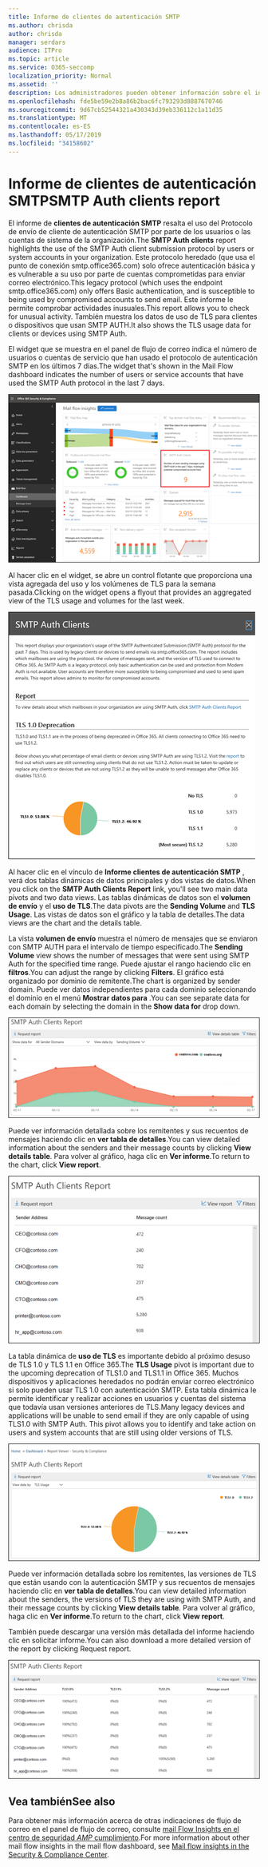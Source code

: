 ```yaml
---
title: Informe de clientes de autenticación SMTP
ms.author: chrisda
author: chrisda
manager: serdars
audience: ITPro
ms.topic: article
ms.service: O365-seccomp
localization_priority: Normal
ms.assetid: ''
description: Los administradores pueden obtener información sobre el informe de clientes de autenticación SMTP en el panel de flujo de correo en el centro de seguridad & cumplimiento.
ms.openlocfilehash: fde5be59e2b8a86b2bac6fc793293d8887670746
ms.sourcegitcommit: 9d67cb52544321a430343d39eb336112c1a11d35
ms.translationtype: MT
ms.contentlocale: es-ES
ms.lasthandoff: 05/17/2019
ms.locfileid: "34158602"
---
```

# <a name="smtp-auth-clients-report"></a><span data-ttu-id="e9473-103">Informe de clientes de autenticación SMTP</span><span class="sxs-lookup"><span data-stu-id="e9473-103">SMTP Auth clients report</span></span>

<span data-ttu-id="e9473-104">El informe de **clientes de autenticación SMTP** resalta el uso del Protocolo de envío de cliente de autenticación SMTP por parte de los usuarios o las cuentas de sistema de la organización.</span><span class="sxs-lookup"><span data-stu-id="e9473-104">The **SMTP Auth clients** report highlights the use of the SMTP Auth client submission protocol by users or system accounts in your organization.</span></span> <span data-ttu-id="e9473-105">Este protocolo heredado (que usa el punto de conexión smtp.office365.com) solo ofrece autenticación básica y es vulnerable a su uso por parte de cuentas comprometidas para enviar correo electrónico.</span><span class="sxs-lookup"><span data-stu-id="e9473-105">This legacy protocol (which uses the endpoint smtp.office365.com) only offers Basic authentication, and is susceptible to being used by compromised accounts to send email.</span></span>  <span data-ttu-id="e9473-106">Este informe le permite comprobar actividades inusuales.</span><span class="sxs-lookup"><span data-stu-id="e9473-106">This report allows you to check for unusual activity.</span></span> <span data-ttu-id="e9473-107">También muestra los datos de uso de TLS para clientes o dispositivos que usan SMTP AUTH.</span><span class="sxs-lookup"><span data-stu-id="e9473-107">It also shows the TLS usage data for clients or devices using SMTP Auth.</span></span>

<span data-ttu-id="e9473-108">El widget que se muestra en el panel de flujo de correo indica el número de usuarios o cuentas de servicio que han usado el protocolo de autenticación SMTP en los últimos 7 días.</span><span class="sxs-lookup"><span data-stu-id="e9473-108">The widget that's shown in the Mail Flow dashboard indicates the number of users or service accounts that have used the SMTP Auth protocol in the last 7 days.</span></span>

![El informe de clientes de autenticación SMTP del panel de flujo de correo en el centro de seguridad & cumplimiento](media/smtp-auth-clients-report-selected.png)

<span data-ttu-id="e9473-110">Al hacer clic en el widget, se abre un control flotante que proporciona una vista agregada del uso y los volúmenes de TLS para la semana pasada.</span><span class="sxs-lookup"><span data-stu-id="e9473-110">Clicking on the widget opens a flyout that provides an aggregated view of the TLS usage and volumes for the last week.</span></span>

![El control flotante en el informe de clientes de autenticación SMTP](media/smtp-auth-clients-flyout.png)

<span data-ttu-id="e9473-112">Al hacer clic en el vínculo de **Informe clientes de autenticación SMTP** , verá dos tablas dinámicas de datos principales y dos vistas de datos.</span><span class="sxs-lookup"><span data-stu-id="e9473-112">When you click on the **SMTP Auth Clients Report** link, you'll see two main data pivots and two data views.</span></span> <span data-ttu-id="e9473-113">Las tablas dinámicas de datos son el **volumen de envío** y el **uso de TLS**.</span><span class="sxs-lookup"><span data-stu-id="e9473-113">The data pivots are the **Sending Volume** and **TLS Usage**.</span></span> <span data-ttu-id="e9473-114">Las vistas de datos son el gráfico y la tabla de detalles.</span><span class="sxs-lookup"><span data-stu-id="e9473-114">The data views are the chart and the details table.</span></span>

<span data-ttu-id="e9473-115">La vista **volumen de envío** muestra el número de mensajes que se enviaron con SMTP AUTH para el intervalo de tiempo especificado.</span><span class="sxs-lookup"><span data-stu-id="e9473-115">The **Sending Volume** view shows the number of messages that were sent using SMTP Auth for the specified time range.</span></span> <span data-ttu-id="e9473-116">Puede ajustar el rango haciendo clic en **filtros**.</span><span class="sxs-lookup"><span data-stu-id="e9473-116">You can adjust the range by clicking **Filters**.</span></span> <span data-ttu-id="e9473-117">El gráfico está organizado por dominio de remitente.</span><span class="sxs-lookup"><span data-stu-id="e9473-117">The chart is organized by sender domain.</span></span> <span data-ttu-id="e9473-118">Puede ver datos independientes para cada dominio seleccionando el dominio en el menú **Mostrar datos para** .</span><span class="sxs-lookup"><span data-stu-id="e9473-118">You can see separate data for each domain by selecting the domain in the **Show data for** drop down.</span></span>

![Envío de volumen en el informe de clientes de autenticación SMTP](media/smtp-auth-clients-report-sending-volume.png)

<span data-ttu-id="e9473-120">Puede ver información detallada sobre los remitentes y sus recuentos de mensajes haciendo clic en **ver tabla de detalles**.</span><span class="sxs-lookup"><span data-stu-id="e9473-120">You can view detailed information about the senders and their message counts by clicking **View details table**.</span></span> <span data-ttu-id="e9473-121">Para volver al gráfico, haga clic en **Ver informe**.</span><span class="sxs-lookup"><span data-stu-id="e9473-121">To return to the chart, click **View report**.</span></span>

![Tabla de detalles para enviar el volumen en el informe de clientes de autenticación SMTP](media/smtp-auth-clients-report-details-sending-volume.png)

<span data-ttu-id="e9473-123">La tabla dinámica de **uso de TLS** es importante debido al próximo desuso de TLS 1.0 y TLS 1.1 en Office 365.</span><span class="sxs-lookup"><span data-stu-id="e9473-123">The **TLS Usage** pivot is important due to the upcoming deprecation of TLS1.0 and TLS1.1 in Office 365.</span></span> <span data-ttu-id="e9473-124">Muchos dispositivos y aplicaciones heredados no podrán enviar correo electrónico si solo pueden usar TLS 1.0 con autenticación SMTP. Esta tabla dinámica le permite identificar y realizar acciones en usuarios y cuentas del sistema que todavía usan versiones anteriores de TLS.</span><span class="sxs-lookup"><span data-stu-id="e9473-124">Many legacy devices and applications will be unable to send email if they are only capable of using TLS1.0 with SMTP Auth. This pivot allows you to identify and take action on users and system accounts that are still using older versions of TLS.</span></span>

![Uso de TLS en el informe de clientes de autenticación SMTP](media/smtp-auth-clients-report-tls-usage.png)

<span data-ttu-id="e9473-126">Puede ver información detallada sobre los remitentes, las versiones de TLS que están usando con la autenticación SMTP y sus recuentos de mensajes haciendo clic en **ver tabla de detalles**.</span><span class="sxs-lookup"><span data-stu-id="e9473-126">You can view detailed information about the senders, the versions of TLS they are using with SMTP Auth, and their message counts by clicking **View details table**.</span></span> <span data-ttu-id="e9473-127">Para volver al gráfico, haga clic en **Ver informe**.</span><span class="sxs-lookup"><span data-stu-id="e9473-127">To return to the chart, click **View report**.</span></span>

<span data-ttu-id="e9473-128">También puede descargar una versión más detallada del informe haciendo clic en solicitar informe.</span><span class="sxs-lookup"><span data-stu-id="e9473-128">You can also download a more detailed version of the report by clicking Request report.</span></span>

![Tabla de detalles del uso de TLS en el informe de clientes de autenticación SMTP](media/smtp-auth-clients-report-details-tls-usage.png)

## <a name="see-also"></a><span data-ttu-id="e9473-130">Vea también</span><span class="sxs-lookup"><span data-stu-id="e9473-130">See also</span></span>

<span data-ttu-id="e9473-131">Para obtener más información acerca de otras indicaciones de flujo de correo en el panel de flujo de correo, consulte [mail Flow Insights en el centro de seguridad _AMP_ cumplimiento](mail-flow-insights-v2.md).</span><span class="sxs-lookup"><span data-stu-id="e9473-131">For more information about other mail flow insights in the mail flow dashboard, see [Mail flow insights in the Security & Compliance Center](mail-flow-insights-v2.md).</span></span>
